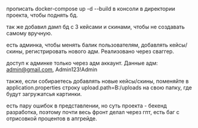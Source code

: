 прописать docker-compose up -d --build в консоли в директории проекта, чтобы поднять бд.

так же добавил дамп бд с 3 кейсами и скинами, чтобы не создавать самому вручную.

есть админка, чтобы менять балик пользователям, добавлять кейсы/скины, регистрировать нового адм. Реализовано через сваггер.

доступ к админке только через адм аккаунт. Данные адм: admin@gmail.com, Admin123!Admin

также, если собираетесь добавлять новые кейсы/скины, поменяйте в application.properties строку upload.path=B:/uploads на свою папку, где будут загружатсья картинки.

есть пару ошибок в представлении, но суть проекта - бекенд разработка, поэтому почти весь фронт делал через гпт, есть баг с отрисовкой процентов в апгрейде.
